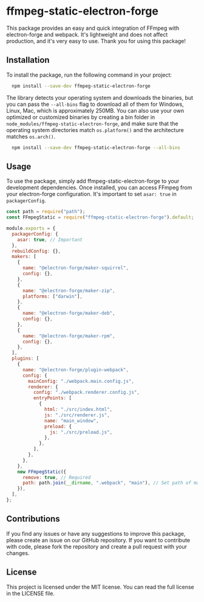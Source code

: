 # ffmpeg-static-electron-forge

This package provides an easy and quick integration of FFmpeg with electron-forge and webpack. It's lightweight and does not affect production, and it's very easy to use. Thank you for using this package!

## Installation

To install the package, run the following command in your project:

```bash
  npm install --save-dev ffmpeg-static-electron-forge
```

The library detects your operating system and downloads the binaries, but you can pass the `--all-bins` flag to download all of them for Windows, Linux, Mac, which is approximately 250MB. You can also use your own optimized or customized binaries by creating a bin folder in `node_modules/ffmpeg-static-electron-forge`, and make sure that the operating system directories match `os.platform()` and the architecture matches `os.arch()`.

```bash
  npm install --save-dev ffmpeg-static-electron-forge --all-bins
```

## Usage

To use the package, simply add ffmpeg-static-electron-forge to your development dependencies. Once installed, you can access FFmpeg from your electron-forge configuration. It's important to set `asar: true` in `packagerConfig`.

```javascript
const path = require("path");
const FFmpegStatic = require("ffmpeg-static-electron-forge").default;

module.exports = {
  packagerConfig: {
    asar: true, // Important
  },
  rebuildConfig: {},
  makers: [
    {
      name: "@electron-forge/maker-squirrel",
      config: {},
    },
    {
      name: "@electron-forge/maker-zip",
      platforms: ["darwin"],
    },
    {
      name: "@electron-forge/maker-deb",
      config: {},
    },
    {
      name: "@electron-forge/maker-rpm",
      config: {},
    },
  ],
  plugins: [
    {
      name: "@electron-forge/plugin-webpack",
      config: {
        mainConfig: "./webpack.main.config.js",
        renderer: {
          config: "./webpack.renderer.config.js",
          entryPoints: [
            {
              html: "./src/index.html",
              js: "./src/renderer.js",
              name: "main_window",
              preload: {
                js: "./src/preload.js",
              },
            },
          ],
        },
      },
    },
    new FFmpegStatic({
      remove: true, // Required
      path: path.join(__dirname, ".webpack", "main"), // Set path of main build
    }),
  ],
};
```

## Contributions

If you find any issues or have any suggestions to improve this package, please create an issue on our GitHub repository. If you want to contribute with code, please fork the repository and create a pull request with your changes.

## License

This project is licensed under the MIT license. You can read the full license in the LICENSE file.
